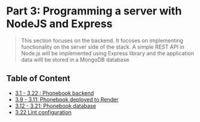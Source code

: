 # Part 3: Programming a server with NodeJS and Express

> This section focuses on the backend. It focoses on implementing functionality on the server side of the stack. A simple REST API in Node.js will be implemented using Express library and the application data willl be stored in a MongoDB database

## Table of Content

- [3.1 - 3.22 : Phonebook backend](https://github.com/CeeJayyy007/fullstackopen-part3-backend)
- [3.9 - 3.11: Phonebook deployed to Render](https://phonebook-app-tq19.onrender.com/)
- [3.12 - 3.21: Phonebook database](https://github.com/CeeJayyy007/fullstackopen-part3-backend/models/phonebook.js)
- [3.22 Lint configuration](https://github.com/CeeJayyy007/fullstackopen-part3-backend/eslint.js)
